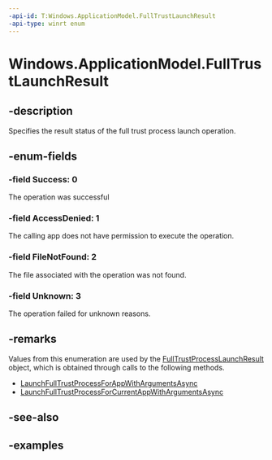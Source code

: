 ```yaml
---
-api-id: T:Windows.ApplicationModel.FullTrustLaunchResult
-api-type: winrt enum
---
```


# Windows.ApplicationModel.FullTrustLaunchResult

<!--
public enum FullTrustLaunchResult
-->


## -description

Specifies the result status of the full trust process launch operation.

## -enum-fields

### -field Success: 0

The operation was successful

### -field AccessDenied: 1

The calling app does not have permission to execute the operation.

### -field FileNotFound: 2

The file associated with the operation was not found.

### -field Unknown: 3

The operation failed for unknown reasons.

## -remarks

Values from this enumeration are used by the [FullTrustProcessLaunchResult](fulltrustprocesslaunchresult.md) object, which is obtained through calls to the following methods.

- [LaunchFullTrustProcessForAppWithArgumentsAsync](fulltrustprocesslauncher_launchfulltrustprocessforappwithargumentsasync_783196823.md)
- [LaunchFullTrustProcessForCurrentAppWithArgumentsAsync](fulltrustprocesslauncher_launchfulltrustprocessforcurrentappwithargumentsasync_1868807952.md)

## -see-also

## -examples


